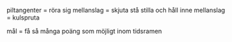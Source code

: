 piltangenter = röra sig
mellanslag = skjuta
stå stilla och håll inne mellanslag = kulspruta

mål = få så många poäng som möjligt inom tidsramen